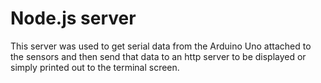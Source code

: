 # Node.js server

This server was used to get serial data from the Arduino Uno attached to the sensors and then send that data to an http server to be displayed or simply printed out to the terminal screen. 
